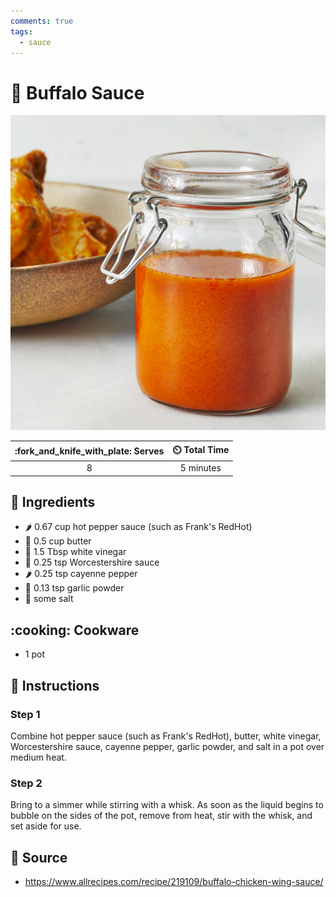 ```yaml
---
comments: true
tags:
  - sauce
---
```

# :water_buffalo: Buffalo Sauce

![Buffalo Sauce](../assets/images/buffalo-sauce.jpg)

| :fork_and_knife_with_plate: Serves | :timer_clock: Total Time |
|:----------------------------------:|:-----------------------: |
| 8 | 5 minutes |

## :salt: Ingredients

- :hot_pepper: 0.67 cup hot pepper sauce (such as Frank's RedHot)
- :butter: 0.5 cup butter
- :sake: 1.5 Tbsp white vinegar
- :canned_food: 0.25 tsp Worcestershire sauce
- :hot_pepper: 0.25 tsp cayenne pepper
- :garlic: 0.13 tsp garlic powder
- :salt: some salt

## :cooking: Cookware

- 1 pot

## :pencil: Instructions

### Step 1

Combine hot pepper sauce (such as Frank's RedHot), butter, white vinegar, Worcestershire sauce, cayenne pepper, garlic
powder, and salt in a pot over medium heat.

### Step 2

Bring to a simmer while stirring with a whisk. As soon as the liquid begins to bubble on the sides of the pot, remove
from heat, stir with the whisk, and set aside for use.

## :link: Source

- <https://www.allrecipes.com/recipe/219109/buffalo-chicken-wing-sauce/>
